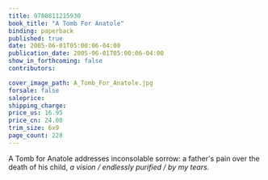 ```yaml
---
title: 9780811215930
book_title: "A Tomb For Anatole"
binding: paperback
published: true
date: 2005-06-01T05:00:06-04:00
publication_date: 2005-06-01T05:00:06-04:00
show_in_forthcoming: false
contributors:

cover_image_path: A_Tomb_For_Anatole.jpg
forsale: false
saleprice:
shipping_charge:
price_us: 16.95
price_cn: 24.00
trim_size: 6x9
page_count: 228
---
```

A Tomb for Anatole addresses inconsolable sorrow: a father's pain over the death of his child, _a vision / endlessly purified / by my tears._


